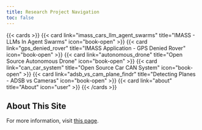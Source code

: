 ```yaml
---
title: Research Project Navigation
toc: false
---
```


{{< cards >}}
  {{< card link="imass_cars_llm_agent_swarms" title="IMASS - LLMs In Agent Swarms" icon="book-open" >}}
  {{< card link="gps_denied_rover" title="IMASS Application - GPS Denied Rover" icon="book-open" >}}
  {{< card link="autonomous_drone" title="Open Source Autonomous Drone" icon="book-open" >}}
  {{< card link="can_car_system" title="Open Source Car CAN System" icon="book-open" >}}
  {{< card link="adsb_vs_cam_plane_findr" title="Detecting Planes - ADSB vs Cameras" icon="book-open" >}}
  {{< card link="about" title="About" icon="user" >}}
{{< /cards >}}

## About This Site

For more information, visit [this page](/research/about).
